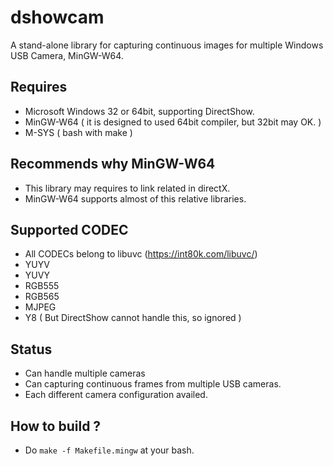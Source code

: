 # dshowcam
 A stand-alone library for capturing continuous images for multiple Windows USB Camera, MinGW-W64.

## Requires 
 * Microsoft Windows 32 or 64bit, supporting DirectShow.
 * MinGW-W64 ( it is designed to used 64bit compiler, but 32bit may OK. )
 * M-SYS ( bash with make )

## Recommends why MinGW-W64
 * This library may requires to link related in directX.
 * MinGW-W64 supports almost of this relative libraries.

## Supported CODEC
 * All CODECs belong to libuvc (https://int80k.com/libuvc/)
 * YUYV
 * YUVY
 * RGB555
 * RGB565
 * MJPEG
 * Y8 ( But DirectShow cannot handle this, so ignored )

## Status
 * Can handle multiple cameras
 * Can capturing continuous frames from multiple USB cameras.
 * Each different camera configuration availed.
 
## How to build ?
 * Do ```make -f Makefile.mingw``` at your bash.